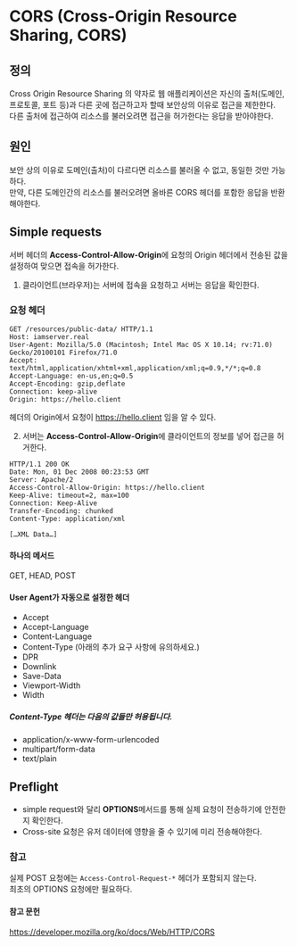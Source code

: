 # CORS (Cross-Origin Resource Sharing, CORS)
## 정의
Cross Origin Resource Sharing 의 약자로 
웹 애플리케이션은 자신의 출처(도메인, 프로토콜, 포트 등)과 다른 곳에 접근하고자 할때 보안상의 이유로 접근을 제한한다.  
다른 출처에 접근하여 리소스를 불러오려면 접근을 허가한다는 응답을 받아야한다. 
## 원인
보안 상의 이유로 도메인(출처)이 다르다면 리소스를 불러올 수 없고, 동일한 것만 가능하다.  
만약, 다른 도메인간의 리소스를 불러오려면 올바른 CORS 헤더를 포함한 응답을 반환해야한다. 

## Simple requests
서버 헤더의 **Access-Control-Allow-Origin**에 요청의 Origin 헤더에서 전송된 값을 설정하여 맞으면 접속을 허가한다.
1. 클라이언트(브라우저)는 서버에 접속을 요청하고 서버는 응답을 확인한다.  

### 요청 헤더
```
GET /resources/public-data/ HTTP/1.1
Host: iamserver.real
User-Agent: Mozilla/5.0 (Macintosh; Intel Mac OS X 10.14; rv:71.0) Gecko/20100101 Firefox/71.0
Accept: text/html,application/xhtml+xml,application/xml;q=0.9,*/*;q=0.8
Accept-Language: en-us,en;q=0.5
Accept-Encoding: gzip,deflate
Connection: keep-alive
Origin: https://hello.client
```
헤더의 Origin에서 요청이 https://hello.client 임을 알 수 있다.  

2. 서버는 **Access-Control-Allow-Origin**에 클라이언트의 정보를 넣어 접근을 허거한다.
```
HTTP/1.1 200 OK
Date: Mon, 01 Dec 2008 00:23:53 GMT
Server: Apache/2
Access-Control-Allow-Origin: https://hello.client
Keep-Alive: timeout=2, max=100
Connection: Keep-Alive
Transfer-Encoding: chunked
Content-Type: application/xml

[…XML Data…]
```
#### 하나의 메서드
GET, HEAD, POST
#### User Agent가 자동으로 설정한 헤더
- Accept
- Accept-Language
- Content-Language
- Content-Type (아래의 추가 요구 사항에 유의하세요.)
- DPR
- Downlink
- Save-Data
- Viewport-Width
- Width
##### Content-Type 헤더는 다음의 값들만 허용됩니다.
 - application/x-www-form-urlencoded
 - multipart/form-data
 - text/plain
## Preflight
- simple request와 달리 **OPTIONS**메서드를 통해 실제 요청이 전송하기에 안전한지 확인한다.
- Cross-site 요청은 유저 데이터에 영향을 줄 수 있기에 미리 전송해야한다.

### 참고
실제 POST 요청에는 `Access-Control-Request-*` 헤더가 포함되지 않는다.  
최초의 OPTIONS 요청에만 필요하다.  


#### 참고 문헌
https://developer.mozilla.org/ko/docs/Web/HTTP/CORS
